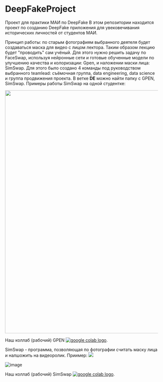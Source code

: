 # DeepFakeProject
Проект для практики МАИ по DeepFake
В этом репозитории находится проект по созданию DeepFake приложения для увековечивания исторических личностей от студентов МАИ.

Принцип работы: по старым фотографиям выбранного деятеля будет создаваться маска для видео с лицом лектора. Таким образом лекцию будет "проводить" сам учёный. Для этого нужно решить задачу по FaceSwap, используя нейронные сети и готовые обученные модели по улучшению качества и колоризации: Gpen, и наложении маски лица: SimSwap.
Для этого было создано 4 команды под руководством выбранного teamlead: съёмочная группа, data engineering, data science и группа продвижения проекта.
В ветке **DE** можно найти папку с GPEN, SimSwap.
Примеры работы SimSwap на одной студентке:

<img src="https://user-images.githubusercontent.com/92042521/178322303-f7237688-a359-406e-84da-a48318450eeb.jpg" width="800" height="800">

Наш коллаб (рабочий) GPEN <a href="https://colab.research.google.com/drive/1fPUsJCpQipp2Z5B5GbEXqpBGsMp-nvjm?usp=sharing"><img src="https://colab.research.google.com/assets/colab-badge.svg" alt="google colab logo"></a>.

SimSwap - программа, позволяющая по фотографии считать маску лица и налшожить на видеоролик. 
Приимер:
<img src="(https://user-images.githubusercontent.com/92042521/178326173-0a4b52ba-8324-4e8a-a826-c016a4ef0cdd.png)">

![image](https://user-images.githubusercontent.com/92042521/178326173-0a4b52ba-8324-4e8a-a826-c016a4ef0cdd.png)


Наш коллаб (рабочий) SimSwap <a href="https://colab.research.google.com/drive/1fPUsJCpQipp2Z5B5GbEXqpBGsMp-nvjm?usp=sharing"><img src="https://colab.research.google.com/assets/colab-badge.svg" alt="google colab logo"></a>.






